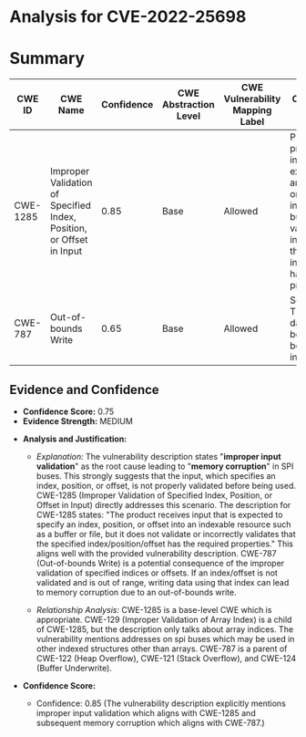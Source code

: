 # Analysis for CVE-2022-25698

# Summary
| CWE ID | CWE Name | Confidence | CWE Abstraction Level | CWE Vulnerability Mapping Label | CWE-Vulnerability Mapping Notes |
|---|---|---|---|---|---|
| CWE-1285 | Improper Validation of Specified Index, Position, or Offset in Input | 0.85 | Base | Allowed | Primary CWE.  The product receives input that is expected to specify an index, position, or offset into an indexable resource but it does not validate or incorrectly validates that the specified index/position/offset has the required properties. |
| CWE-787 | Out-of-bounds Write | 0.65 | Base | Allowed | Secondary CWE. The product writes data past the end, or before the beginning, of the intended buffer. |

## Evidence and Confidence

*   **Confidence Score:** 0.75
*   **Evidence Strength:** MEDIUM

- **Analysis and Justification:**  
  - *Explanation:* The vulnerability description states "**improper input validation**" as the root cause leading to "**memory corruption**" in SPI buses. This strongly suggests that the input, which specifies an index, position, or offset, is not properly validated before being used.  CWE-1285 (Improper Validation of Specified Index, Position, or Offset in Input) directly addresses this scenario.  The description for CWE-1285 states: "The product receives input that is expected to specify an index, position, or offset into an indexable resource such as a buffer or file, but it does not validate or incorrectly validates that the specified index/position/offset has the required properties." This aligns well with the provided vulnerability description. CWE-787 (Out-of-bounds Write) is a potential consequence of the improper validation of specified indices or offsets. If an index/offset is not validated and is out of range, writing data using that index can lead to memory corruption due to an out-of-bounds write.

  - *Relationship Analysis:* CWE-1285 is a base-level CWE which is appropriate.  CWE-129 (Improper Validation of Array Index) is a child of CWE-1285, but the description only talks about array indices. The vulnerability mentions addresses on spi buses which may be used in other indexed structures other than arrays. CWE-787 is a parent of CWE-122 (Heap Overflow), CWE-121 (Stack Overflow), and CWE-124 (Buffer Underwrite).

- **Confidence Score:**
  - Confidence: 0.85 (The vulnerability description explicitly mentions improper input validation which aligns with CWE-1285 and subsequent memory corruption which aligns with CWE-787.)